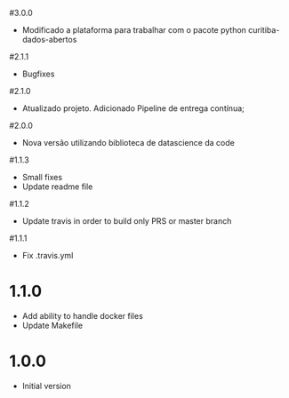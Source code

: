 #3.0.0
- Modificado a plataforma para trabalhar com o pacote python curitiba-dados-abertos

#2.1.1
- Bugfixes

#2.1.0
- Atualizado projeto. Adicionado Pipeline de entrega contínua;

#2.0.0
- Nova versão utilizando biblioteca de datascience da code

#1.1.3
- Small fixes
- Update readme file

#1.1.2
- Update travis in order to build only PRS or master branch

#1.1.1
- Fix .travis.yml

# 1.1.0
- Add ability to handle docker files
- Update Makefile

# 1.0.0
- Initial version
